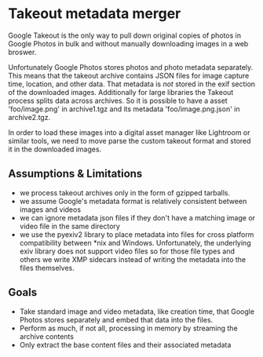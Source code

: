 # Takeout metadata merger

Google Takeout is the only way to pull down original copies of photos in Google Photos in bulk and without manually downloading images in a web broswer.

Unfortunately Google Photos stores photos and photo metadata separately. This means that the takeout archive contains JSON files for image
capture time, location, and other data. That metadata is _not_ stored in the exif section of the downloaded images. Additionally for large libraries the
Takeout process splits data across archives. So it is possible to have a asset 'foo/image.png' in archive1.tgz and its metadata 'foo/image.png.json' in archive2.tgz.

In order to load these images into a digital asset manager like Lightroom or similar tools, we need to move parse the custom takeout format and stored it in the downloaded images.

## Assumptions & Limitations

- we process takeout archives only in the form of gzipped tarballs.
- we assume Google's metadata format is relatively consistent between images and videos
- we can ignore metadata json files if they don't have a matching image or video file in the same directory
- we use the pyexiv2 library to place metadata into files for cross platform compatibility between *nix and Windows. Unfortunately, the underlying exiv library
does not support video files so for those file types and others we write XMP sidecars instead of writing the metadata into the files themselves.

## Goals

- Take standard image and video metadata, like creation time, that Google Photos stores separately and embed that data into the files.
- Perform as much, if not all, processing in memory by streaming the archive contents
- Only extract the base content files and their associated metadata